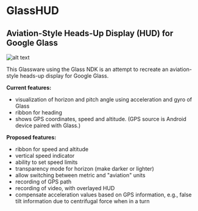GlassHUD
========

Aviation-Style Heads-Up Display (HUD) for Google Glass
-----------

![alt text](https://raw.github.com/SvenKratz/GlassHUD/master/ScreenShots/glasshud.png "GlassHUD Screen Shot")

This Glassware using the Glass NDK is an attempt to recreate an aviation-style heads-up display for Google Glass. 

**Current features:**

  * visualization of horizon and pitch angle using acceleration and gyro of Glass
  * ribbon for heading
  * shows GPS coordinates, speed and altitude. (GPS source is Android device paired with Glass.) 

**Proposed features:**

  * ribbon for speed and altitude
  * vertical speed indicator
  * ability to set speed limits
  * transparency mode for horizon (make darker or lighter)
  * allow switching between metric and "aviation" units
  * recording of GPS path 
  * recording of video, with overlayed HUD
  * compensate acceleration values based on GPS information, e.g., false tilt information due to centrifugal force when in a turn

